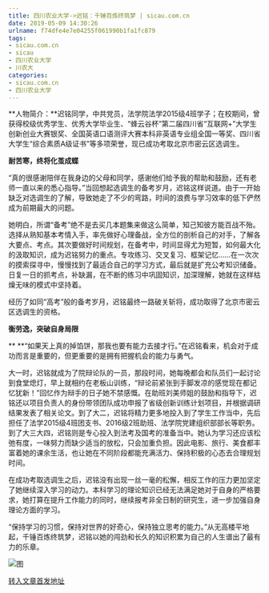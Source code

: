 ```yaml
---
title: 四川农业大学->迟铭：千锤百炼终筑梦 | sicau.com.cn
date: 2019-05-09 14:30:26
urlname: f74dfe4e7e04255f061990b1fa1fc879
tags: 
- sicau.com.cn
- sicau
- 四川农业大学
- 川农大
categories:
- sicau.com.cn
- 四川农业大学
---
```



**人物简介：**迟铭同学，中共党员，法学院法学2015级4班学子；在校期间，曾获得校级优秀学生、优秀大学毕业生、“蜂云谷杯”第二届四川省“互联网+”大学生创新创业大赛银奖、全国英语口语测评大赛本科非英语专业组全国一等奖、四川省大学生“综合素质A级证书”等多项荣誉，现已成功考取北京市密云区选调生。

**耐苦寒，终将化茧成蝶**

“真的很感谢陪伴在我身边的父母和同学，感谢他们给予我的帮助和鼓励，还有老师一直以来的悉心指导。”当回想起选调生的备考岁月，迟铭这样说道。由于一开始缺乏对选调生的了解，导致她走了不少的弯路，时间的浪费与学习效率的低下俨然成为前期最大的问题。

她明白，所谓“备考”绝不是去买几本题集来做这么简单，知己知彼方能百战不殆。选择从熟知基本考情入手，率先做好心理备战，全方位的剖析自己的对手，了解各大要点、考点。其次要做好时间规划，在备考中，时间显得尤为短暂，如何最大化的汲取知识，成为迟铭努力的重点。专攻练习、交叉复习、框架记忆……在一次次的摸索探寻中，慢慢找到了最适合自己的学习方式，最后就是扩充公考知识储备。日复一日的抓考点，补缺漏，在不断的练习中巩固知识，加深理解，她就在这样枯燥无味的模式中坚持着。

经历了如同“高考”般的备考岁月，迟铭最终一路破关斩将，成功取得了北京市密云区选调生的资格。

**衡劳逸，突破自身局限**

** **“如果天上真的掉馅饼，那我也要有能力去接才行。”在迟铭看来，机会对于成功而言是重要的，但更重要的是拥有把握机会的能力与勇气。

大一时，迟铭就成为了院辩论队的一员，那段时间，她每晚都会和队员们一起讨论到食堂熄灯，早上就相约在老板山训练，“辩论前紧张到手脚发凉的感觉现在都记忆犹新！”回忆作为辩手的日子她不禁感慨。在助班刘美师姐的鼓励和指导下，迟铭还以项目负责人的身份带领团队成功申报了省级创新训练计划项目，并根据调研结果发表了相关论文。到了大二，迟铭将精力更多地投入到了学生工作当中，先后担任了法学2015级4班团支书、2016级2班助班、法学院党建组织部部长等职务。到了大三大四，迟铭则是专心投入到法考及国考的准备当中。她认为学习还应该松弛有度，一味努力而缺少适当的放松，只会加重负担。因此电影、旅行、美食都丰富着她的课余生活，也让她在不同阶段都能充满活力、保持积极的心态去合理规划时间。

在成功考取选调生之后，迟铭没有出现一丝一毫的松懈，相反工作的压力更加坚定了她继续深入学习的动力。本科学习的理论知识已经无法满足她对于自身的严格要求，她打算在提升工作能力的同时，继续报考非全日制的研究生，进一步加强自身理论方面的学习。

“保持学习的习惯，保持对世界的好奇心，保持独立思考的能力。”从无高楼平地起，千锤百炼终筑梦，迟铭以她的闯劲和长久的知识积累为自己的人生谱出了最有力的乐章。



![图](https://news.sicau.edu.cn/__local/B/11/8F/D249DC165AEE1822BBB474291B7_951C15AD_18ACA.jpg)

[转入文章首发地址](https://news.sicau.edu.cn/info/1078/51105.htm)